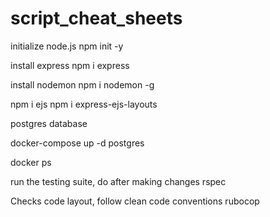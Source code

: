 # script_cheat_sheets

initialize node.js
npm init -y

install express
npm i express 

install nodemon
npm i nodemon -g 

npm i ejs
npm i express-ejs-layouts


postgres database 

docker-compose up -d postgres

docker ps


run the testing suite, do after making changes
rspec 

Checks code layout, follow clean code conventions
rubocop
